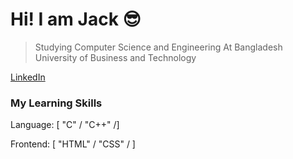 # Hi! I am Jack :sunglasses:
>Studying Computer Science and Engineering At Bangladesh University of Business and Technology


[LinkedIn](https://www.linkedin.com/in/jps27cse/)

### My Learning Skills 


  
  Language:  [ "C" / "C++" /]
  
  Frontend:  [ "HTML" / "CSS" / ]

